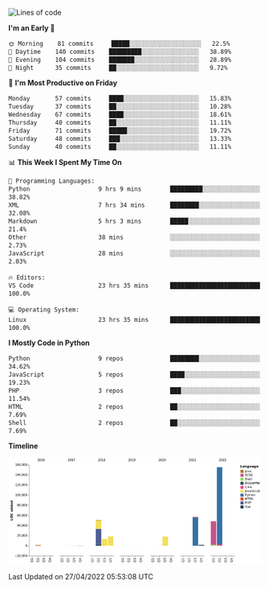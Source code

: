 <!--START_SECTION:waka-->
![Lines of code](https://img.shields.io/badge/From%20Hello%20World%20I%27ve%20Written-364%20Thousand%20lines%20of%20code-blue)

**I'm an Early 🐤** 

```text
🌞 Morning    81 commits     █████░░░░░░░░░░░░░░░░░░░░   22.5% 
🌆 Daytime    140 commits    █████████░░░░░░░░░░░░░░░░   38.89% 
🌃 Evening    104 commits    ███████░░░░░░░░░░░░░░░░░░   28.89% 
🌙 Night      35 commits     ██░░░░░░░░░░░░░░░░░░░░░░░   9.72%

```
📅 **I'm Most Productive on Friday** 

```text
Monday       57 commits     ████░░░░░░░░░░░░░░░░░░░░░   15.83% 
Tuesday      37 commits     ██░░░░░░░░░░░░░░░░░░░░░░░   10.28% 
Wednesday    67 commits     ████░░░░░░░░░░░░░░░░░░░░░   18.61% 
Thursday     40 commits     ██░░░░░░░░░░░░░░░░░░░░░░░   11.11% 
Friday       71 commits     █████░░░░░░░░░░░░░░░░░░░░   19.72% 
Saturday     48 commits     ███░░░░░░░░░░░░░░░░░░░░░░   13.33% 
Sunday       40 commits     ██░░░░░░░░░░░░░░░░░░░░░░░   11.11%

```


📊 **This Week I Spent My Time On** 

```text
💬 Programming Languages: 
Python                   9 hrs 9 mins        █████████░░░░░░░░░░░░░░░░   38.82% 
XML                      7 hrs 34 mins       ████████░░░░░░░░░░░░░░░░░   32.08% 
Markdown                 5 hrs 3 mins        █████░░░░░░░░░░░░░░░░░░░░   21.4% 
Other                    38 mins             ░░░░░░░░░░░░░░░░░░░░░░░░░   2.73% 
JavaScript               28 mins             ░░░░░░░░░░░░░░░░░░░░░░░░░   2.03%

🔥 Editors: 
VS Code                  23 hrs 35 mins      █████████████████████████   100.0%

💻 Operating System: 
Linux                    23 hrs 35 mins      █████████████████████████   100.0%

```

**I Mostly Code in Python** 

```text
Python                   9 repos             ████████░░░░░░░░░░░░░░░░░   34.62% 
JavaScript               5 repos             ████░░░░░░░░░░░░░░░░░░░░░   19.23% 
PHP                      3 repos             ███░░░░░░░░░░░░░░░░░░░░░░   11.54% 
HTML                     2 repos             ██░░░░░░░░░░░░░░░░░░░░░░░   7.69% 
Shell                    2 repos             ██░░░░░░░░░░░░░░░░░░░░░░░   7.69%

```


**Timeline**

![Chart not found](https://raw.githubusercontent.com/telesoho/telesoho/master/charts/bar_graph.png) 


 Last Updated on 27/04/2022 05:53:08 UTC
<!--END_SECTION:waka-->


<!--
**telesoho/telesoho** is a ✨ _special_ ✨ repository because its `README.md` (this file) appears on your GitHub profile.

Here are some ideas to get you started:

- 🔭 I’m currently working on ...
- 🌱 I’m currently learning ...
- 👯 I’m looking to collaborate on ...
- 🤔 I’m looking for help with ...
- 💬 Ask me about ...
- 📫 How to reach me: ...
- 😄 Pronouns: ...
- ⚡ Fun fact: ...
-->
